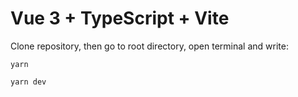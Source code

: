 # Vue 3 + TypeScript + Vite

Clone repository, then go to root directory, open terminal and write:
```
yarn

yarn dev
```